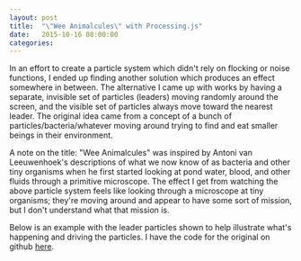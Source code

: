 ```yaml
---
layout: post
title:  "\"Wee Animalcules\" with Processing.js"
date:   2015-10-16 08:00:00
categories:
---
```


<canvas height="300" width="800" data-processing-sources="/js/wee-animalcules.pde" id="scratch-art"></canvas>

In an effort to create a particle system which didn't rely on flocking or noise functions, I ended up finding another solution which produces an effect somewhere in between. The alternative I came up with works by having a separate, invisible set of particles (leaders) moving randomly around the screen, and the visible set of particles always move toward the nearest leader. The original idea came from a concept of a bunch of particles/bacteria/whatever moving around trying to find and eat smaller beings in their environment.

A note on the title: "Wee Animalcules" was inspired by Antoni van Leeuwenhoek's descriptions of what we now know of as bacteria and other tiny organisms when he first started looking at pond water, blood, and other fluids through a primitive microscope. The effect I get from watching the above particle system feels like looking through a microscope at tiny organisms; they're moving around and appear to have some sort of mission, but I don't understand what that mission is.

Below is an example with the leader particles shown to help illustrate what's happening and driving the particles. I have the code for the original on github [here](https://github.com/anthonypleshek/processingjs-wee-animalcules).

<canvas height="300" width="800" data-processing-sources="/js/wee-animalcules-leaders.pde" id="scratch-art"></canvas>
